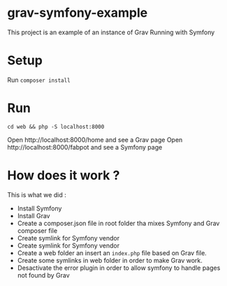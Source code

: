 # grav-symfony-example
This project is an example of an instance of Grav Running with Symfony

# Setup 

Run ```composer install```

# Run

```cd web && php -S localhost:8000```

Open http://localhost:8000/home and see a Grav page
Open http://localhost:8000/fabpot and see a Symfony page

# How does it work ?

This is what we did :

* Install Symfony
* Install Grav 
* Create a composer.json file in root folder tha mixes Symfony and Grav composer file
* Create symlink for Symfony vendor 
* Create symlink for Symfony vendor
* Create a web folder an insert an ```index.php``` file based on Grav file.
* Create some symlinks in web folder in order to make Grav work.
* Desactivate the error plugin in order to allow symfony to handle pages not found by Grav
